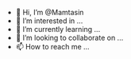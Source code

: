 - 👋 Hi, I’m @Mamtasin
- 👀 I’m interested in ...
- 🌱 I’m currently learning ...
- 💞️ I’m looking to collaborate on ...
- 📫 How to reach me ...

<!---
Mamtasin/Mamtasin is a ✨ special ✨ repository because its `README.md` (this file) appears on your GitHub profile.
You can click the Preview link to take a look at your changes.
--->
